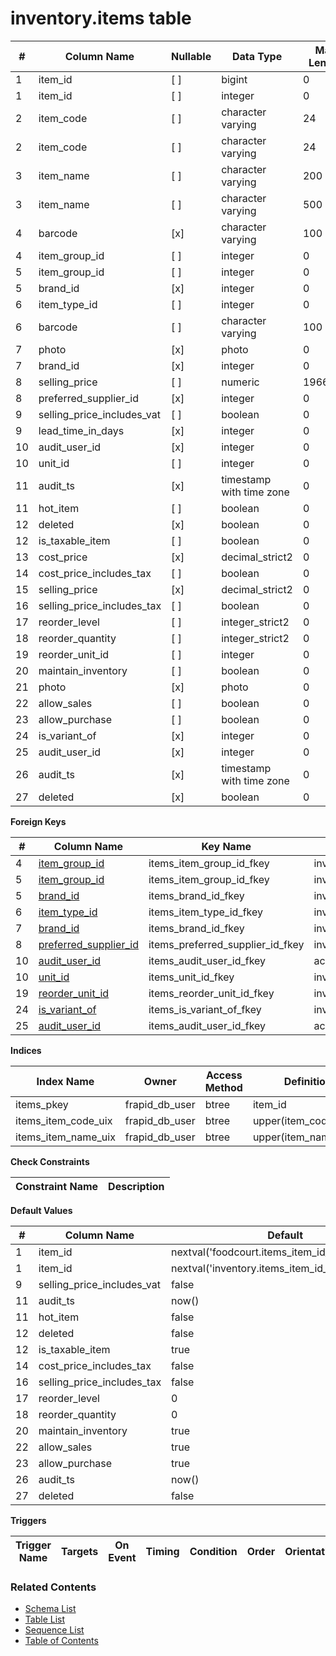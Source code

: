 # inventory.items table



| # | Column Name | Nullable | Data Type | Max Length | Description |
| --- | --- | --- | --- | --- | --- |
| 1 | item_id | [ ] | bigint | 0 |  |
| 1 | item_id | [ ] | integer | 0 |  |
| 2 | item_code | [ ] | character varying | 24 |  |
| 2 | item_code | [ ] | character varying | 24 |  |
| 3 | item_name | [ ] | character varying | 200 |  |
| 3 | item_name | [ ] | character varying | 500 |  |
| 4 | barcode | [x] | character varying | 100 |  |
| 4 | item_group_id | [ ] | integer | 0 |  |
| 5 | item_group_id | [ ] | integer | 0 |  |
| 5 | brand_id | [x] | integer | 0 |  |
| 6 | item_type_id | [ ] | integer | 0 |  |
| 6 | barcode | [ ] | character varying | 100 |  |
| 7 | photo | [x] | photo | 0 |  |
| 7 | brand_id | [x] | integer | 0 |  |
| 8 | selling_price | [ ] | numeric | 1966086 |  |
| 8 | preferred_supplier_id | [x] | integer | 0 |  |
| 9 | selling_price_includes_vat | [ ] | boolean | 0 |  |
| 9 | lead_time_in_days | [x] | integer | 0 |  |
| 10 | audit_user_id | [x] | integer | 0 |  |
| 10 | unit_id | [ ] | integer | 0 |  |
| 11 | audit_ts | [x] | timestamp with time zone | 0 |  |
| 11 | hot_item | [ ] | boolean | 0 |  |
| 12 | deleted | [x] | boolean | 0 |  |
| 12 | is_taxable_item | [ ] | boolean | 0 |  |
| 13 | cost_price | [x] | decimal_strict2 | 0 |  |
| 14 | cost_price_includes_tax | [ ] | boolean | 0 |  |
| 15 | selling_price | [x] | decimal_strict2 | 0 |  |
| 16 | selling_price_includes_tax | [ ] | boolean | 0 |  |
| 17 | reorder_level | [ ] | integer_strict2 | 0 |  |
| 18 | reorder_quantity | [ ] | integer_strict2 | 0 |  |
| 19 | reorder_unit_id | [ ] | integer | 0 |  |
| 20 | maintain_inventory | [ ] | boolean | 0 |  |
| 21 | photo | [x] | photo | 0 |  |
| 22 | allow_sales | [ ] | boolean | 0 |  |
| 23 | allow_purchase | [ ] | boolean | 0 |  |
| 24 | is_variant_of | [x] | integer | 0 |  |
| 25 | audit_user_id | [x] | integer | 0 |  |
| 26 | audit_ts | [x] | timestamp with time zone | 0 |  |
| 27 | deleted | [x] | boolean | 0 |  |



**Foreign Keys**

| # | Column Name | Key Name | References |
| --- | --- | --- | --- |
| 4 | [item_group_id](../inventory/item_groups.md) | items_item_group_id_fkey | inventory.item_groups.item_group_id |
| 5 | [item_group_id](../inventory/item_groups.md) | items_item_group_id_fkey | inventory.item_groups.item_group_id |
| 5 | [brand_id](../inventory/brands.md) | items_brand_id_fkey | inventory.brands.brand_id |
| 6 | [item_type_id](../inventory/item_types.md) | items_item_type_id_fkey | inventory.item_types.item_type_id |
| 7 | [brand_id](../inventory/brands.md) | items_brand_id_fkey | inventory.brands.brand_id |
| 8 | [preferred_supplier_id](../inventory/suppliers.md) | items_preferred_supplier_id_fkey | inventory.suppliers.supplier_id |
| 10 | [audit_user_id](../account/users.md) | items_audit_user_id_fkey | account.users.user_id |
| 10 | [unit_id](../inventory/units.md) | items_unit_id_fkey | inventory.units.unit_id |
| 19 | [reorder_unit_id](../inventory/units.md) | items_reorder_unit_id_fkey | inventory.units.unit_id |
| 24 | [is_variant_of](../inventory/items.md) | items_is_variant_of_fkey | inventory.items.item_id |
| 25 | [audit_user_id](../account/users.md) | items_audit_user_id_fkey | account.users.user_id |



**Indices**

| Index Name | Owner | Access Method | Definition | Description |
| --- | --- | --- | --- | --- |
| items_pkey | frapid_db_user | btree | item_id |  |
| items_item_code_uix | frapid_db_user | btree | upper(item_code::text) |  |
| items_item_name_uix | frapid_db_user | btree | upper(item_name::text) |  |



**Check Constraints**

| Constraint Name | Description |
| --- | --- |



**Default Values**

| # | Column Name | Default |
| --- | --- | --- |
| 1 | item_id | nextval('foodcourt.items_item_id_seq'::regclass) |
| 1 | item_id | nextval('inventory.items_item_id_seq'::regclass) |
| 9 | selling_price_includes_vat | false |
| 11 | audit_ts | now() |
| 11 | hot_item | false |
| 12 | deleted | false |
| 12 | is_taxable_item | true |
| 14 | cost_price_includes_tax | false |
| 16 | selling_price_includes_tax | false |
| 17 | reorder_level | 0 |
| 18 | reorder_quantity | 0 |
| 20 | maintain_inventory | true |
| 22 | allow_sales | true |
| 23 | allow_purchase | true |
| 26 | audit_ts | now() |
| 27 | deleted | false |


**Triggers**

| Trigger Name | Targets | On Event | Timing | Condition | Order | Orientation | Description |
| --- | --- | --- | --- | --- | --- | --- | --- |


### Related Contents
* [Schema List](../../schemas.md)
* [Table List](../../tables.md)
* [Sequence List](../../sequences.md)
* [Table of Contents](../../README.md)
